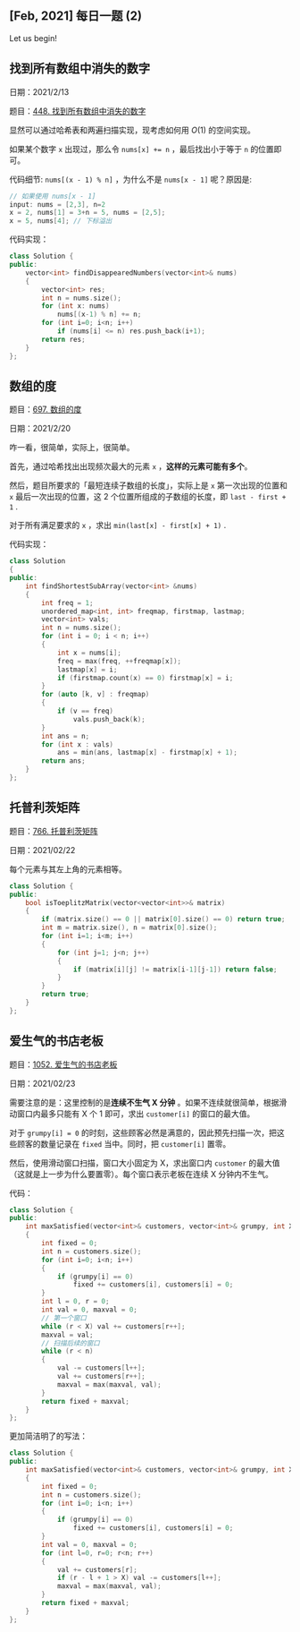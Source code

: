 ## [Feb, 2021] 每日一题 (2)

Let us begin!

## 找到所有数组中消失的数字

日期：2021/2/13

题目：[448. 找到所有数组中消失的数字](https://leetcode-cn.com/problems/find-all-numbers-disappeared-in-an-array/)

显然可以通过哈希表和两遍扫描实现，现考虑如何用 $O(1)$ 的空间实现。

如果某个数字 `x` 出现过，那么令 `nums[x] += n`  ，最后找出小于等于 `n` 的位置即可。

代码细节: `nums[(x - 1) % n]` ，为什么不是 `nums[x - 1]` 呢？原因是:

```cpp
// 如果使用 nums[x - 1]
input: nums = [2,3], n=2
x = 2, nums[1] = 3+n = 5, nums = [2,5];
x = 5, nums[4]; // 下标溢出
```

代码实现：

```cpp
class Solution {
public:
    vector<int> findDisappearedNumbers(vector<int>& nums) 
    {
        vector<int> res;
        int n = nums.size();
        for (int x: nums)
            nums[(x-1) % n] += n;
        for (int i=0; i<n; i++)
            if (nums[i] <= n) res.push_back(i+1);
        return res;
    }
};
```



## 数组的度

题目：[697. 数组的度](https://leetcode-cn.com/problems/degree-of-an-array/)

日期：2021/2/20

咋一看，很简单，实际上，很简单。

首先，通过哈希找出出现频次最大的元素 `x` ，**这样的元素可能有多个**。

然后，题目所要求的「最短连续子数组的长度」，实际上是 `x` 第一次出现的位置和 `x` 最后一次出现的位置，这 2 个位置所组成的子数组的长度，即 `last - first + 1` .

对于所有满足要求的 `x` ，求出 `min(last[x] - first[x] + 1)` .

代码实现：

```cpp
class Solution
{
public:
    int findShortestSubArray(vector<int> &nums)
    {
        int freq = 1;
        unordered_map<int, int> freqmap, firstmap, lastmap;
        vector<int> vals;
        int n = nums.size();
        for (int i = 0; i < n; i++)
        {
            int x = nums[i];
            freq = max(freq, ++freqmap[x]);
            lastmap[x] = i;
            if (firstmap.count(x) == 0) firstmap[x] = i;
        }
        for (auto [k, v] : freqmap)
        {
            if (v == freq)
                vals.push_back(k);
        }
        int ans = n;
        for (int x : vals)
            ans = min(ans, lastmap[x] - firstmap[x] + 1);
        return ans;
    }
};
```

## 托普利茨矩阵

题目：[766. 托普利茨矩阵](https://leetcode-cn.com/problems/toeplitz-matrix/)

日期：2021/02/22

每个元素与其左上角的元素相等。

```cpp
class Solution {
public:
    bool isToeplitzMatrix(vector<vector<int>>& matrix) 
    {
        if (matrix.size() == 0 || matrix[0].size() == 0) return true;
        int m = matrix.size(), n = matrix[0].size();
        for (int i=1; i<m; i++)
        {
            for (int j=1; j<n; j++)
            {
                if (matrix[i][j] != matrix[i-1][j-1]) return false;
            }
        }
        return true;
    }
};
```



## 爱生气的书店老板

题目：[1052. 爱生气的书店老板](https://leetcode-cn.com/problems/grumpy-bookstore-owner/)

日期：2021/02/23

需要注意的是：这里控制的是**连续不生气 X 分钟** 。如果不连续就很简单，根据滑动窗口内最多只能有 X 个 1 即可，求出 `customer[i]` 的窗口的最大值。

对于 `grumpy[i] = 0` 的时刻，这些顾客必然是满意的，因此预先扫描一次，把这些顾客的数量记录在 `fixed` 当中。同时，把 `customer[i]` 置零。

然后，使用滑动窗口扫描，窗口大小固定为 X，求出窗口内 `customer` 的最大值（这就是上一步为什么要置零）。每个窗口表示老板在连续 X 分钟内不生气。

代码：

```cpp
class Solution {
public:
    int maxSatisfied(vector<int>& customers, vector<int>& grumpy, int X) 
    {
        int fixed = 0;
        int n = customers.size();
        for (int i=0; i<n; i++)
        {
            if (grumpy[i] == 0)
                fixed += customers[i], customers[i] = 0;
        }
        int l = 0, r = 0;
        int val = 0, maxval = 0;
        // 第一个窗口
        while (r < X) val += customers[r++];
        maxval = val;
        // 扫描后续的窗口
        while (r < n)
        {
            val -= customers[l++];
            val += customers[r++];
            maxval = max(maxval, val);
        }
        return fixed + maxval;
    }
};
```

更加简洁明了的写法：

```cpp
class Solution {
public:
    int maxSatisfied(vector<int>& customers, vector<int>& grumpy, int X) 
    {
        int fixed = 0;
        int n = customers.size();
        for (int i=0; i<n; i++)
        {
            if (grumpy[i] == 0)
                fixed += customers[i], customers[i] = 0;
        }
        int val = 0, maxval = 0;
        for (int l=0, r=0; r<n; r++)
        {
            val += customers[r];
            if (r - l + 1 > X) val -= customers[l++];
            maxval = max(maxval, val);
        }
        return fixed + maxval;
    }
};
```

